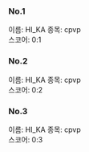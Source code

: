 ### No.1<br>
이름: HI_KA
종목: cpvp <br>
스코어: 0:1 <br>

### No.2<br>
이름: HI_KA
종목: cpvp <br>
스코어: 0:2 <br>

### No.3<br>
이름: HI_KA
종목: cpvp <br>
스코어: 0:3 <br>
